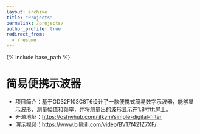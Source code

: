 ```yaml
---
layout: archive
title: "Projects"
permalink: /projects/
author_profile: true
redirect_from:
  - /resume
---
```


{% include base_path %}

简易便携示波器
======
* 项目简介：基于GD32F103C8T6设计了一款便携式简易数字示波器，能够显示波形、测量幅值和频率，并将测量出的波形显示在1.8寸tft屏上。
* 开源地址：https://oshwhub.com/ijlkym/simple-digital-filter
* 演示视频：https://www.bilibili.com/video/BV17f421Z7XF/

  
